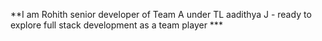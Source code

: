 **I am Rohith senior developer of Team A under TL aadithya J - ready to explore full stack development as a team player ***
